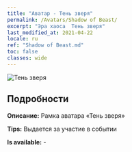 ```yaml
---
title: "Аватар - Тень зверя"
permalink: /Avatars/Shadow of Beast/
excerpt: "Эра хаоса  Тень зверя"
last_modified_at: 2021-04-22
locale: ru
ref: "Shadow of Beast.md"
toc: false
classes: wide
---
```

 ![Тень зверя](/images/a/avatarFrame_79.png)

## Подробности

 **Описание:** Рамка аватара «Тень зверя» 

 **Tips:** Выдается за участие в событии 

 **Is available:**  - 

